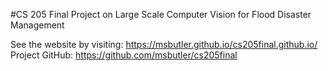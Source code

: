 #CS 205 Final Project on Large Scale Computer Vision for Flood Disaster Management

See the website by visiting: https://msbutler.github.io/cs205final.github.io/
Project GitHub: https://github.com/msbutler/cs205final
